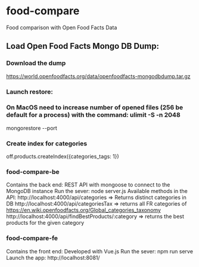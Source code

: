 # food-compare
Food comparison with Open Food Facts Data

## Load Open Food Facts Mongo DB Dump:

### Download the dump 
https://world.openfoodfacts.org/data/openfoodfacts-mongodbdump.tar.gz

### Launch restore:
### On MacOS need to increase number of opened files (256 be default for a process) with the command: ulimit -S -n 2048
mongorestore --port <port number>

### Create index for categories
off.products.createIndex({categories_tags: 1})

### food-compare-be
Contains the back end: REST API with mongoose to connect to the MongoDB instance
Run the sever: node server.js
Available methods in the API:
http://localhost:4000/api/categories => Returns distinct categories in DB
http://localhost:4000/api/categoriesTax => returns all FR categories of https://en.wiki.openfoodfacts.org/Global_categories_taxonomy
http://localhost:4000/api/findBestProducts/:category => returns the best products for the given category

### food-compare-fe
Contains the front end: Developed with Vue.js
Run the sever: npm run serve
Launch the app: http://localhost:8081/
